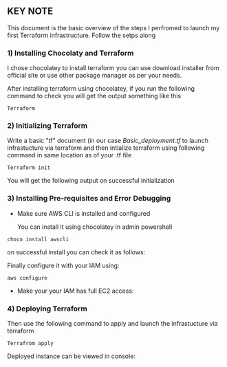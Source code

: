 ## KEY NOTE
This document is the basic overview of the steps I perfromed to launch my first Terraform infrastructure. Follow the setps along

### 1) Installing Chocolaty and Terraform 
I chose chocolatey to install terraform you can use download installer from official site or use other package manager as per your needs.

After installing terraform using chocolatey, if you run the following command to check you will get the output something like this
~~~
Terraform
~~~

### 2) Initializing Terraform
Write a basic "tf" document (in our case _Basic_deployment.tf_ to launch infrastucture via terraform and then intialize terraform using following command in same location as of your .tf file
~~~
Terraform init
~~~

You will get the following output on successful initialization

### 3) Installing Pre-requisites and Error Debugging

- Make sure AWS CLI is installed and configured

  You can install it using chocolatey in admin powershell
~~~
choco install awscli
~~~

  on successful install you can check it as follows:
  
  Finally configure it with your IAM using:
  
  ~~~
  aws configure
  ~~~
  
- Make your your IAM has full EC2 access:


### 4) Deploying Terraform
  Then use the following command to apply and launch the infrastucture via terraform
~~~
Terrafrom apply
~~~

  Deployed instance can be viewed in console:



